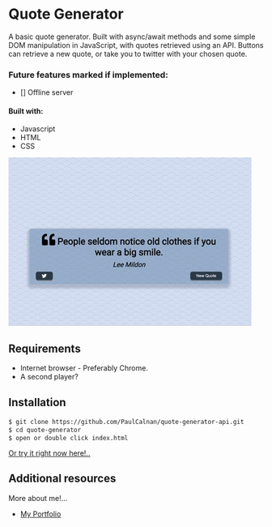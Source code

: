 
# Quote Generator

A basic quote generator. Built with async/await methods and some simple DOM manipulation in JavaScript, with quotes retrieved using an API.
Buttons can retrieve a new quote, or take you to twitter with your chosen quote.

### Future features marked if implemented:

- []  Offline server


#### Built with:

 - Javascript
 - HTML
 - CSS


![demo](/quotegen.gif)


## Requirements

- Internet browser - Preferably Chrome.
- A second player?

## Installation

```
$ git clone https://github.com/PaulCalnan/quote-generator-api.git
$ cd quote-generator
$ open or double click index.html
```

[Or try it right now here!.. ](https://pauls-quote-gen.herokuapp.com/)


## Additional resources

More about me!...

- [My Portfolio](https://www.paulcalnan.com.au/)
